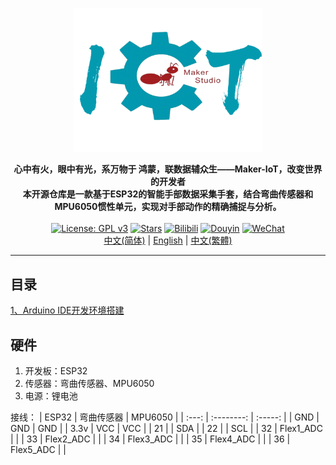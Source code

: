 <p align="center"><a href=""><img src="./img/水晶标.png" alt="1Panel" width="300" /></a></p>
<p align="center">
  <b>心中有火，眼中有光，系万物于 鸿蒙，联数据辅众生——Maker-IoT，改变世界的开发者<br>
  本开源仓库是一款基于ESP32的智能手部数据采集手套，结合弯曲传感器和MPU6050惯性单元，实现对手部动作的精确捕捉与分析。</b><br><br>
  <a href="https://www.gnu.org/licenses/gpl-3.0.html"><img src="https://shields.io/github/license/1Panel-dev/1Panel?color=%231890FF" alt="License: GPL v3"></a>
  <a href="https://github.com/Abrillant-Lee/ESP32-Gloves"><img src="https://img.shields.io/github/stars/1Panel-dev/1Panel?color=%231890FF&style=flat-square" alt="Stars"></a>
  <a href="https://space.bilibili.com/519646621"><img src="https://img.shields.io/badge/-Bilibili-FF69B4?style=plastic&logo=bilibili&logoColor=white" alt="Bilibili"></a>
  <a href="https://www.douyin.com/user/MS4wLjABAAAAQibyq20SOLrk5Lk67ktTQZb3-kztJ3k_cC8_eVi1FOA"><img src="https://img.shields.io/badge/-Douyin-000000?style=plastic&logo=tiktok&logoColor=white" alt="Douyin"></a>
  <a href="https://mp.weixin.qq.com/s/_FfzsiK6Bpmyho9xrrCHAw"><img src="https://img.shields.io/badge/-WeChat-7BB32E?style=plastic&logo=wechat&logoColor=white" alt="WeChat"></a><br>
  <a href="docs/README_TW.md">中文(简体)</a> |  
  <a href="docs/README_EN.md">English</a> | 
  <a href="docs/README_TW.md">中文(繁體)</a> 
</p>

------------------------------


## 目录

[1、Arduino IDE开发环境搭建](./doc/arduino_env.md)

##  硬件
1. 开发板：ESP32
2. 传感器：弯曲传感器、MPU6050
3. 电源：锂电池

接线：
| ESP32 | 弯曲传感器 | MPU6050 |
| :---: | :--------: | :-----: |
|  GND  |    GND     |   GND   |
| 3.3v  |    VCC     |   VCC   |
|  21   |            |   SDA   |
|  22   |            |   SCL   |
|  32   | Flex1_ADC  |         |
|  33   | Flex2_ADC  |         |
|  34   | Flex3_ADC  |         |
|  35   | Flex4_ADC  |         |
|  36   | Flex5_ADC  |         |

